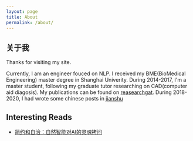 ```yaml
---
layout: page
title: About
permalink: /about/
---
```


## 关于我

Thanks for visiting my site.

Currently, I am an engineer fouced on NLP. I received my BME(BioMedical Engineering) master degree in Shanghai Univerity. During 2014-2017, I'm a master student, following my graduate tutor researching on CAD(computer aid diagosis). My publications can be found on [reasearchgat](https://www.researchgate.net/profile/Jinjie-Wu-4). During 2018-2020, I had wrote some chinese posts in [jianshu](https://www.jianshu.com/u/eb9e1aabc629)

## Interesting Reads
- [简约和自洽：自然智能对AI的灵魂拷问](https://live.baidu.com/m/media/pclive/pchome/live.html?room_id=8108133356&source=h5pre)